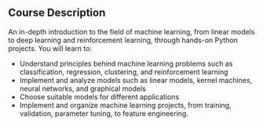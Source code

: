 ## Course Description
An in-depth introduction to the field of machine learning, from linear models to deep learning and reinforcement learning, through hands-on Python projects. You will learn to: 

* Understand principles behind machine learning problems such as classification, regression, clustering, and reinforcement learning
* Implement and analyze models such as linear models, kernel machines, neural networks, and graphical models
* Choose suitable models for different applications
* Implement and organize machine learning projects, from training, validation, parameter tuning, to feature engineering.